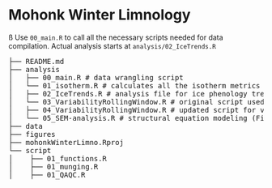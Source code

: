 # Mohonk Winter Limnology
ß
Use `00_main.R` to call all the necessary scripts needed for data compilation. 
Actual analysis starts at `analysis/02_IceTrends.R`

<pre>
├── README.md
├── analysis
│   ├── 00_main.R # data wrangling script
│   └── 01_isotherm.R # calculates all the isotherm metrics
│   ├── 02_IceTrends.R # analysis file for ice phenology trends and GAMs (Figure 1, 3, 4)
│   └── 03_VariabilityRollingWindow.R # original script used for variability analysis
│   ├── 04_VariabilityRollingWindow.R # updated script for variability analysis (Figure 2)
│   └── 05_SEM-analysis.R # structural equation modeling (Figuer 5)
├── data
├── figures
├── mohonkWinterLimno.Rproj
└── script
│    ├── 01_functions.R
│    ├── 01_munging.R
│    ├── 01_QAQC.R
